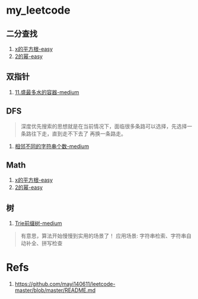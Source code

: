 # my_leetcode
## 二分查找
1. [x的平方根-easy](./problems/x的平方根.py)
1. [2的幂-easy](./problems/2的幂.py)

## 双指针
1. [11.盛最多水的容器-medium](./problems/11.盛最多水的容器.py)

## DFS
> 深度优先搜索的思想就是在当前情况下，面临很多条路可以选择，先选择一条路往下走，直到走不下去了 再换一条路走。

1. [相邻不同的字符串个数-medium](./problems/相邻不同的字符串个数.py)

## Math
1. [x的平方根-easy](./problems/x的平方根.py)
1. [2的幂-easy](./problems/2的幂.py)

## 树
1. [Trie前缀树-medium](./problems/Trie前缀树.py)
> 有意思，算法开始慢慢到实用的场景了！
应用场景: 字符串检索、字符串自动补全、拼写检查
# Refs
1. https://github.com/mayi140611/leetcode-master/blob/master/README.md







